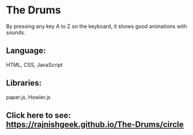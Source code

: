 # The Drums
By pressing any key A to Z on the keyboard, it shows good animations with sounds.
## Language: 
HTML, CSS, JavaScript
## Libraries: 
paper.js, Howler.js
## Click here to see: https://rajnishgeek.github.io/The-Drums/circle
